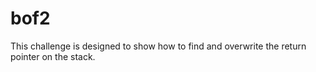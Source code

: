 # bof2

This challenge is designed to show how to find and overwrite the return pointer on the stack. 
